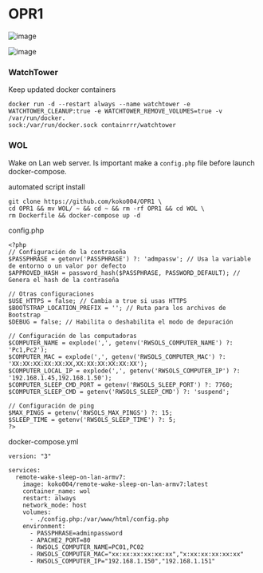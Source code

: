 # OPR1

![image](https://github.com/user-attachments/assets/f27afc34-ce8c-443e-b2bb-7b7acc99b376)


![image](https://github.com/user-attachments/assets/a3a325ef-d56d-4c25-b3c3-81290c1041d0)

### WatchTower
Keep updated docker containers
```
docker run -d --restart always --name watchtower -e WATCHTOWER_CLEANUP:true -e WATCHTOWER_REMOVE_VOLUMES=true -v /var/run/docker.
sock:/var/run/docker.sock containrrr/watchtower
```

### WOL
Wake on Lan web server. Is important make a `config.php` file before launch docker-compose.

automated script install
```
git clone https://github.com/koko004/OPR1 \
cd OPR1 && mv WOL/ ~ && cd ~ && rm -rf OPR1 && cd WOL \
rm Dockerfile && docker-compose up -d
```
config.php
```
<?php
// Configuración de la contraseña
$PASSPHRASE = getenv('PASSPHRASE') ?: 'admpassw'; // Usa la variable de entorno o un valor por defecto
$APPROVED_HASH = password_hash($PASSPHRASE, PASSWORD_DEFAULT); // Genera el hash de la contraseña

// Otras configuraciones
$USE_HTTPS = false; // Cambia a true si usas HTTPS
$BOOTSTRAP_LOCATION_PREFIX = ''; // Ruta para los archivos de Bootstrap
$DEBUG = false; // Habilita o deshabilita el modo de depuración

// Configuración de las computadoras
$COMPUTER_NAME = explode(',', getenv('RWSOLS_COMPUTER_NAME') ?: 'Pc1,Pc2');
$COMPUTER_MAC = explode(',', getenv('RWSOLS_COMPUTER_MAC') ?: 'XX:XX:XX:XX:XX:XX,XX:XX:XX:XX:XX:XX');
$COMPUTER_LOCAL_IP = explode(',', getenv('RWSOLS_COMPUTER_IP') ?: '192.168.1.45,192.168.1.50');
$COMPUTER_SLEEP_CMD_PORT = getenv('RWSOLS_SLEEP_PORT') ?: 7760;
$COMPUTER_SLEEP_CMD = getenv('RWSOLS_SLEEP_CMD') ?: 'suspend';

// Configuración de ping
$MAX_PINGS = getenv('RWSOLS_MAX_PINGS') ?: 15;
$SLEEP_TIME = getenv('RWSOLS_SLEEP_TIME') ?: 5;
?>

```

docker-compose.yml
```
version: "3"

services:
  remote-wake-sleep-on-lan-armv7:
    image: koko004/remote-wake-sleep-on-lan-armv7:latest
    container_name: wol
    restart: always
    network_mode: host
    volumes:
      - ./config.php:/var/www/html/config.php
    environment:
      - PASSPHRASE=adminpassword
      - APACHE2_PORT=80
      - RWSOLS_COMPUTER_NAME=PC01,PC02
      - RWSOLS_COMPUTER_MAC="xx:xx:xx:xx:xx:xx","x:xx:xx:xx:xx:xx"
      - RWSOLS_COMPUTER_IP="192.168.1.150","192.168.1.151"
```


